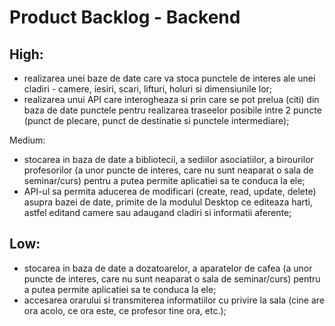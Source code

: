 # Product Backlog - Backend

## High:

- realizarea unei baze de date care va stoca punctele de interes ale unei cladiri - camere, iesiri, scari, lifturi, holuri si dimensiunile lor;
- realizarea unui API care interogheaza si prin care se pot prelua (citi) din baza de date punctele pentru realizarea traseelor posibile intre 2 puncte (punct de plecare, punct de destinatie si punctele intermediare);

Medium:

- stocarea in baza de date a bibliotecii, a sediilor asociatiilor, a birourilor profesorilor (a unor puncte de interes, care nu sunt neaparat o sala de seminar/curs) pentru a putea permite aplicatiei sa te conduca la ele;
- API-ul sa permita aducerea de modificari (create, read, update, delete) asupra bazei de date, primite de la modulul Desktop ce editeaza harti, astfel editand camere sau adaugand cladiri si informatii aferente;

## Low:

- stocarea in baza de date a dozatoarelor, a aparatelor de cafea (a unor puncte de interes, care nu sunt neaparat o sala de seminar/curs) pentru a putea permite aplicatiei sa te conduca la ele;
- accesarea orarului si transmiterea informatiilor cu privire la sala (cine are ora acolo, ce ora este, ce profesor tine ora, etc.);
